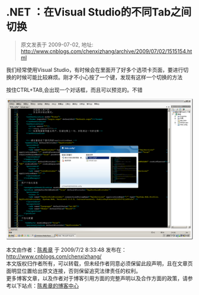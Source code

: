# .NET ：在Visual Studio的不同Tab之间切换 
> 原文发表于 2009-07-02, 地址: http://www.cnblogs.com/chenxizhang/archive/2009/07/02/1515154.html 


我们经常使用Visual Studio，有时候会在里面开了好多个选项卡页面，要进行切换的时候可能比较麻烦。刚才不小心按了一个键，发现有这样一个切换的方法

 按住CTRL+TAB,会出现一个对话框，而且可以预览的。不错

 [![image](./images/1515154-image_thumb.png "image")](http://images.cnblogs.com/cnblogs_com/chenxizhang/WindowsLiveWriter/3d1c9bdd6f0d.NETVisualStudioTab_A919/image_2.png)

 本文由作者：[陈希章](http://www.xizhang.com) 于 2009/7/2 8:33:48 发布在：<http://www.cnblogs.com/chenxizhang/>  
 本文版权归作者所有，可以转载，但未经作者同意必须保留此段声明，且在文章页面明显位置给出原文连接，否则保留追究法律责任的权利。   
 更多博客文章，以及作者对于博客引用方面的完整声明以及合作方面的政策，请参考以下站点：[陈希章的博客中心](http://www.xizhang.com/blog.htm) 